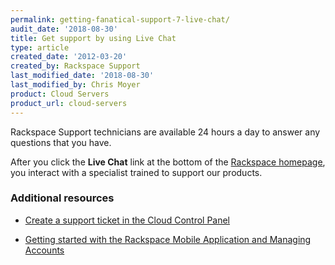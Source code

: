 ```yaml
---
permalink: getting-fanatical-support-7-live-chat/
audit_date: '2018-08-30'
title: Get support by using Live Chat
type: article
created_date: '2012-03-20'
created_by: Rackspace Support
last_modified_date: '2018-08-30'
last_modified_by: Chris Moyer
product: Cloud Servers
product_url: cloud-servers
---
```


Rackspace Support technicians are available 24 hours a day to answer any questions that you have.

After you click the **Live Chat** link at the bottom of the [Rackspace homepage](https://www.rackspace.com),
you interact with a specialist trained to support our products.

### Additional resources

- [Create a support ticket in the Cloud Control Panel](/how-to/create-a-support-ticket-in-the-cloud-control-panel)

- [Getting started with the Rackspace Mobile Application and Managing Accounts](/how-to/getting-started-with-the-rackspace-mobile-application-and-managing-accounts)

